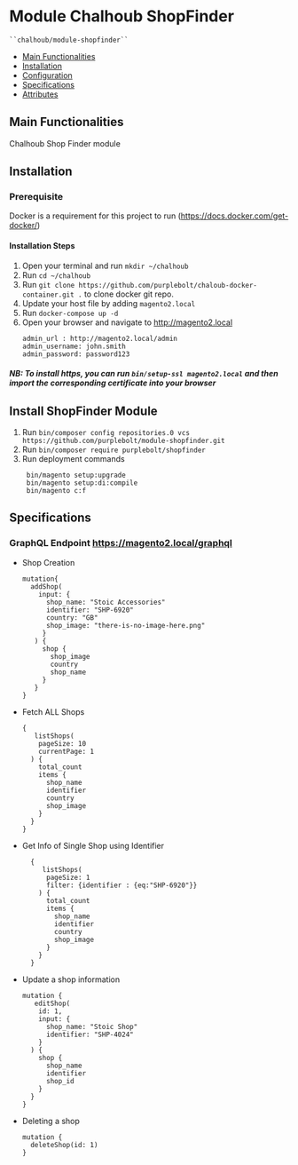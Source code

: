 # Module Chalhoub ShopFinder

    ``chalhoub/module-shopfinder``

- [Main Functionalities](#markdown-header-main-functionalities)
- [Installation](#markdown-header-installation)
- [Configuration](#markdown-header-configuration)
- [Specifications](#markdown-header-specifications)
- [Attributes](#markdown-header-attributes)


## Main Functionalities
Chalhoub Shop Finder module

## Installation

### Prerequisite
Docker is a requirement for this project to run (https://docs.docker.com/get-docker/)

#### Installation Steps

1. Open your terminal and run `mkdir ~/chalhoub`
2. Run `cd ~/chalhoub`
3. Run `git clone https://github.com/purplebolt/chaloub-docker-container.git .` to clone docker git repo.
4. Update your host file by adding `magento2.local`
5. Run `docker-compose up -d`
6. Open your browser and navigate to http://magento2.local
   ```
   admin_url : http://magento2.local/admin
   admin_username: john.smith
   admin_password: password123
   ```
##### NB: To install https, you can run `bin/setup-ssl magento2.local` and then import the corresponding certificate into your browser

## Install ShopFinder Module

1. Run `bin/composer config repositories.0 vcs https://github.com/purplebolt/module-shopfinder.git`
2. Run `bin/composer require purplebolt/shopfinder`
3. Run deployment commands
   ```
    bin/magento setup:upgrade
    bin/magento setup:di:compile
    bin/magento c:f
   ```

## Specifications

### GraphQL Endpoint https://magento2.local/graphql

- Shop Creation
  ```
  mutation{
    addShop(
      input: {
        shop_name: "Stoic Accessories"
        identifier: "SHP-6920"
        country: "GB"
        shop_image: "there-is-no-image-here.png"
       }
     ) {
       shop {
         shop_image
         country
         shop_name
       }
     }
  }
  ``` 

 - Fetch ALL Shops
    ```
    {
       listShops(
        pageSize: 10
        currentPage: 1
      ) {
        total_count
        items {
          shop_name
          identifier
          country
          shop_image
        }
      }
    }
    ```

- Get Info of Single Shop using Identifier

  ```
    {
       listShops(
        pageSize: 1
        filter: {identifier : {eq:"SHP-6920"}}
      ) {
        total_count
        items {
          shop_name
          identifier
          country
          shop_image
        }
      }
    }
  ```
    
 - Update a shop information
   ```
   mutation {
      editShop(
       id: 1,  
       input: {
         shop_name: "Stoic Shop"
         identifier: "SHP-4024"
       }
     ) {
       shop {
         shop_name
         identifier
         shop_id
       }
     }
   }
   
   ``` 

 - Deleting a shop
  
   ```
   mutation {
     deleteShop(id: 1)
   } 
   ```  
  
